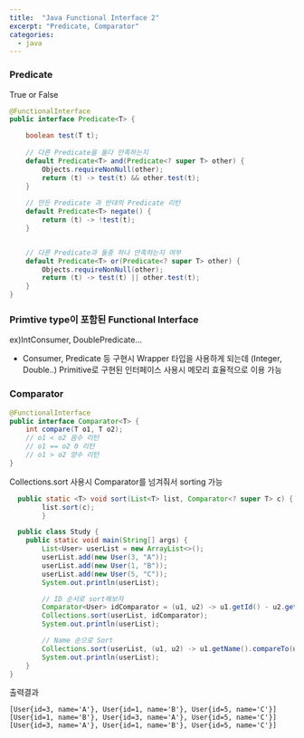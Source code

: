 ```yaml
---
title:  "Java Functional Interface 2"
excerpt: "Predicate, Comparator"
categories:
  - java
---
```

### Predicate
True or False
```java
@FunctionalInterface
public interface Predicate<T> {

    boolean test(T t);
    
    // 다른 Predicate을 둘다 만족하는지
    default Predicate<T> and(Predicate<? super T> other) {
        Objects.requireNonNull(other);
        return (t) -> test(t) && other.test(t);
    }
    
    // 만든 Predicate 과 반대의 Predicate 리턴
    default Predicate<T> negate() {
        return (t) -> !test(t);
    }


    // 다른 Predicate과 둘중 하나 만족하는지 여부
    default Predicate<T> or(Predicate<? super T> other) {
        Objects.requireNonNull(other);
        return (t) -> test(t) || other.test(t);
    }
}
```

### Primtive type이 포함된 Functional Interface
ex)IntConsumer, DoublePredicate...
- Consumer, Predicate 등 구현시 Wrapper 타입을 사용하게 되는데 (Integer, Double..)
Primitive로 구현된 인터페이스 사용시 메모리 효율적으로 이용 가능

### Comparator
```java
@FunctionalInterface
public interface Comparator<T> {
    int compare(T o1, T o2);
    // o1 < o2 음수 리턴
    // o1 == o2 0 리턴
    // o1 > o2 양수 리턴
}
```
Collections.sort 사용시 Comparator를 넘겨줘서 sorting 가능
```java
  public static <T> void sort(List<T> list, Comparator<? super T> c) {
        list.sort(c);
        }
```
```java
  public class Study {
    public static void main(String[] args) {
        List<User> userList = new ArrayList<>();
        userList.add(new User(3, "A"));
        userList.add(new User(1, "B"));
        userList.add(new User(5, "C"));
        System.out.println(userList);

        // ID 순서로 sort해보자
        Comparator<User> idComparator = (u1, u2) -> u1.getId() - u2.getId();
        Collections.sort(userList, idComparator);
        System.out.println(userList);

        // Name 순으로 Sort
        Collections.sort(userList, (u1, u2) -> u1.getName().compareTo(u2.getName()));
        System.out.println(userList);
    }
}
```

출력결과
```
[User{id=3, name='A'}, User{id=1, name='B'}, User{id=5, name='C'}]
[User{id=1, name='B'}, User{id=3, name='A'}, User{id=5, name='C'}]
[User{id=3, name='A'}, User{id=1, name='B'}, User{id=5, name='C'}]
```
